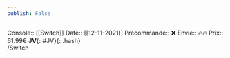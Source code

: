 ```yaml
---
publish: False
---
```

Console:: [[Switch]]
Date:: [[12-11-2021]]
Précommande:: ❌
Envie:: 🔥🔥
Prix:: 61.99€
**JV**{: #JV}{: .hash}  
/Switch